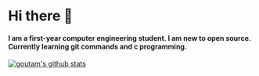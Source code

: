 # Hi there 👋
#### I am a first-year computer engineering student. I am new to open source. Currently learning git commands and c programming.
[![goutam's github stats](https://github-readme-stats.vercel.app/api?username=goutamthakur&count_private=true&include_all_commits=true&theme=radical)](https://google.com)


